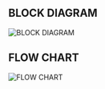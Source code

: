 ## **BLOCK DIAGRAM**
![BLOCK DIAGRAM](https://user-images.githubusercontent.com/102237877/168444037-416ce5e8-1fb7-4b0e-8915-e826d0c8a34a.JPG)

## **FLOW CHART**
![FLOW CHART](https://user-images.githubusercontent.com/102237877/168444044-e8faa3de-a654-441a-a79e-5ad04dbf64b3.png)


